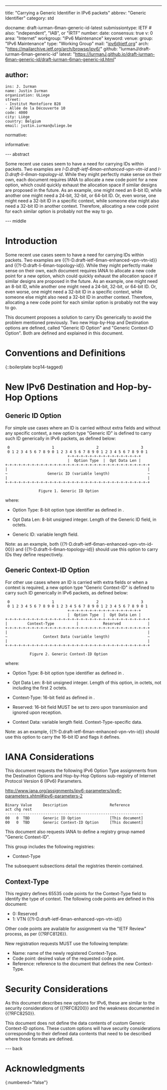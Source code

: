 ---
title: "Carrying a Generic Identifier in IPv6 packets"
abbrev: "Generic Identifier"
category: std

docname: draft-iurman-6man-generic-id-latest
submissiontype: IETF  # also: "independent", "IAB", or "IRTF"
number:
date:
consensus: true
v: 0
area: "Internet"
workgroup: "IPv6 Maintenance"
keyword:
venue:
  group: "IPv6 Maintenance"
  type: "Working Group"
  mail: "ipv6@ietf.org"
  arch: "https://mailarchive.ietf.org/arch/browse/ipv6/"
  github: "IurmanJ/draft-iurman-6man-generic-id"
  latest: "https://IurmanJ.github.io/draft-iurman-6man-generic-id/draft-iurman-6man-generic-id.html"

author:
 -
    ins: J. Iurman
    name: Justin Iurman
    organization: ULiege
    street:
    - Institut Montefiore B28
    - Allée de la Découverte 10
    code: 4000
    city: Liège
    country: Belgium
    email: justin.iurman@uliege.be

normative:

informative:


--- abstract

Some recent use cases seem to have a need for carrying IDs within packets. Two
examples are *I-D.draft-ietf-6man-enhanced-vpn-vtn-id* and
*I-D.draft-li-6man-topology-id*. While they might perfectly make sense on
their own, each document requires IANA to allocate a new code point for a new
option, which could quickly exhaust the allocation space if similar designs are
proposed in the future. As an example, one might need an 8-bit ID, while another
one might need a 24-bit, 32-bit, or 64-bit ID. Or, even worse, one might need a
32-bit ID in a specific context, while someone else might also need a 32-bit ID
in another context. Therefore, allocating a new code point for each similar
option is probably not the way to go.


--- middle

# Introduction

Some recent use cases seem to have a need for carrying IDs within packets. Two
examples are {{?I-D.draft-ietf-6man-enhanced-vpn-vtn-id}} and
{{?I-D.draft-li-6man-topology-id}}. While they might perfectly make sense on
their own, each document requires IANA to allocate a new code point for a new
option, which could quickly exhaust the allocation space if similar designs are
proposed in the future. As an example, one might need an 8-bit ID, while another
one might need a 24-bit, 32-bit, or 64-bit ID. Or, even worse, one might need a
32-bit ID in a specific context, while someone else might also need a 32-bit ID
in another context. Therefore, allocating a new code point for each similar
option is probably not the way to go.

This document proposes a solution to carry IDs generically to avoid the problem
mentioned previously. Two new Hop-by-Hop and Destination options are defined,
called "Generic ID Option" and "Generic Context-ID Option". Both are defined and
explained in this document.


# Conventions and Definitions

{::boilerplate bcp14-tagged}


# New IPv6 Destination and Hop-by-Hop Options

## Generic ID Option

For simple use cases where an ID is carried without extra fields and without any
specific context, a new option type "Generic ID" is defined to carry such ID
generically in IPv6 packets, as defined below:

	 0                   1                   2                   3
	 0 1 2 3 4 5 6 7 8 9 0 1 2 3 4 5 6 7 8 9 0 1 2 3 4 5 6 7 8 9 0 1
		                        +-+-+-+-+-+-+-+-+-+-+-+-+-+-+-+-+
		                        |  Option Type  |  Opt Data Len |
	+-+-+-+-+-+-+-+-+-+-+-+-+-+-+-+-+-+-+-+-+-+-+-+-+-+-+-+-+-+-+-+-+
	|                                                               |
	~                  Generic ID (variable length)                 ~
	|                                                               |
	+-+-+-+-+-+-+-+-+-+-+-+-+-+-+-+-+-+-+-+-+-+-+-+-+-+-+-+-+-+-+-+-+

		           Figure 1. Generic ID Option

where:

- Option Type:  8-bit option type identifier as defined in
       [](#iana-considerations).

- Opt Data Len:  8-bit unsigned integer.  Length of the Generic ID field, in
       octets.

- Generic ID:  variable length field.

Note: as an example, both {{?I-D.draft-ietf-6man-enhanced-vpn-vtn-id-00}} and
{{?I-D.draft-li-6man-topology-id}} should use this option to carry IDs they
define respectively.

## Generic Context-ID Option

For other use cases where an ID is carried with extra fields or when a context
is required, a new option type "Generic Context-ID" is defined to carry such ID
generically in IPv6 packets, as defined below:

	 0                   1                   2                   3
	 0 1 2 3 4 5 6 7 8 9 0 1 2 3 4 5 6 7 8 9 0 1 2 3 4 5 6 7 8 9 0 1
		                        +-+-+-+-+-+-+-+-+-+-+-+-+-+-+-+-+
		                        |  Option Type  |  Opt Data Len |
	+-+-+-+-+-+-+-+-+-+-+-+-+-+-+-+-+-+-+-+-+-+-+-+-+-+-+-+-+-+-+-+-+
	|         Context-Type          |           Reserved            |
	+-+-+-+-+-+-+-+-+-+-+-+-+-+-+-+-+-+-+-+-+-+-+-+-+-+-+-+-+-+-+-+-+
	|                                                               |
	~                Context Data (variable length)                 ~
	|                                                               |
	+-+-+-+-+-+-+-+-+-+-+-+-+-+-+-+-+-+-+-+-+-+-+-+-+-+-+-+-+-+-+-+-+

		       Figure 2. Generic Context-ID Option

where:

- Option Type:  8-bit option type identifier as defined in
       [](#iana-considerations).

- Opt Data Len:  8-bit unsigned integer.  Length of this option, in octets, not
       including the first 2 octets.

- Context-Type:  16-bit field as defined in [](#context-type).

- Reserved:  16-bit field MUST be set to zero upon transmission and ignored
       upon reception.

- Context Data:  variable length field. Context-Type-specific data.

Note: as an example, {{?I-D.draft-ietf-6man-enhanced-vpn-vtn-id}} should use
this option to carry the 16-bit ID and flags it defines.


# IANA Considerations

This document requests the following IPv6 Option Type assignments from the
Destination Options and Hop-by-Hop Options sub-registry of Internet Protocol
Version 6 (IPv6) Parameters.

http://www.iana.org/assignments/ipv6-parameters/ipv6-parameters.xhtml#ipv6-parameters-2

	Binary Value     Description                   Reference
	act chg rest
	--------------------------------------------------------------
	00   0  TBD      Generic ID Option             [This document]
	00   0  TBD      Generic Context-ID Option     [This document]


This document also requests IANA to define a registry group named "Generic
Context-ID".

This group includes the following registries:

- Context-Type


The subsequent subsections detail the registries therein contained.

## Context-Type

This registry defines 65535 code points for the Context-Type field to identify
the type of context. The following code points are defined in this document:

- 0:  Reserved
- 1:  VTN {{?I-D.draft-ietf-6man-enhanced-vpn-vtn-id}}


Other code points are available for assignment via the "IETF Review" process, as
per {{?RFC8126}}.

New registration requests MUST use the following template:

- Name:  name of the newly registered Context-Type.
- Code point:  desired value of the requested code point.
- Reference:  reference to the document that defines the new Context-Type.


# Security Considerations

As this document describes new options for IPv6, these are similar to the
security considerations of {{?RFC8200}} and the weakness documented in
{{?RFC8250}}.

This document does not define the data contents of custom Generic Context-ID
options.  These custom options will have security considerations corresponding
to their defined data contents that need to be described where those formats are
defined.


--- back

# Acknowledgments
{:numbered="false"}

